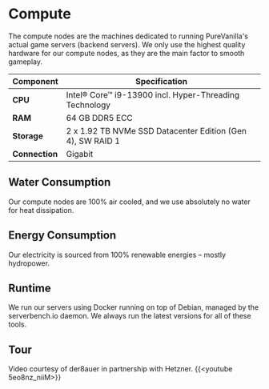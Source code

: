 # Compute
The compute nodes are the machines dedicated to running PureVanilla's actual game servers (backend servers). We only use the highest quality hardware for our compute nodes, as they are the main factor to smooth gameplay.

| Component                | Specification                                                  |
|--------------------------|----------------------------------------------------------------|
| **CPU**                 | Intel® Core™ i9-13900 incl. Hyper-Threading Technology         |
| **RAM**                 | 64 GB DDR5 ECC |
| **Storage**             | 2 x 1.92 TB NVMe SSD Datacenter Edition (Gen 4), SW RAID 1 |
| **Connection**          | Gigabit                                                  |

## Water Consumption
Our compute nodes are 100% air cooled, and we use absolutely no water for heat dissipation.

## Energy Consumption
Our electricity is sourced from 100% renewable energies – mostly hydropower.

## Runtime
We run our servers using Docker running on top of Debian, managed by the serverbench.io daemon. We always run the latest versions for all of these tools.


## Tour
Video courtesy of der8auer in partnership with Hetzner.
{{<youtube 5eo8nz_niiM>}}